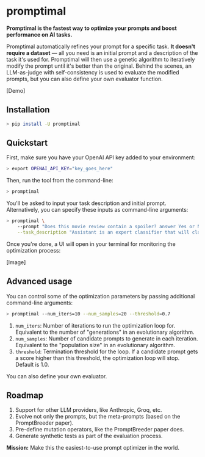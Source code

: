 # promptimal

**Promptimal is the fastest way to optimize your prompts and boost performance on AI tasks.**

Promptimal automatically refines your prompt for a specific task. **It doesn't require a dataset** –– all you need is an initial prompt and a description of the task it's used for. Promptimal will then use a genetic algorithm to iteratively modify the prompt until it's better than the original. Behind the scenes, an LLM-as-judge with self-consistency is used to evaluate the modified prompts, but you can also define your own evaluator function.

[Demo]

## Installation

```bash
> pip install -U promptimal
```

## Quickstart

First, make sure you have your OpenAI API key added to your environment:

```bash
> export OPENAI_API_KEY="key_goes_here"
```

Then, run the tool from the command-line:

```bash
> promptimal
```

You'll be asked to input your task description and initial prompt. Alternatively, you can specify these inputs as command-line arguments:

```bash
> promptimal \
    --prompt "Does this movie review contain a spoiler? answer Yes or No" \
    --task_description "Assistant is an expert classifier that will classify a movie review, and let the user know if it contains a spoiler for the reviewed movie or not."
```

Once you're done, a UI will open in your terminal for monitoring the optimization process:

[Image]

## Advanced usage

You can control some of the optimization parameters by passing additional command-line arguments:

```bash
> promptimal --num_iters=10 --num_samples=20 --threshold=0.7
```

1. `num_iters`: Number of iterations to run the optimization loop for. Equivalent to the number of "generations" in an evolutionary algorithm.
2. `num_samples`: Number of candidate prompts to generate in each iteration. Equivalent to the "population size" in an evolutionary algorithm.
3. `threshold`: Termination threshold for the loop. If a candidate prompt gets a score higher than this threshold, the optimization loop will stop. Default is 1.0.

You can also define your own evaluator.

## Roadmap

1. Support for other LLM providers, like Anthropic, Groq, etc.
2. Evolve not only the prompts, but the meta-prompts (based on the PromptBreeder paper).
3. Pre-define mutation operators, like the PromptBreeder paper does.
4. Generate synthetic tests as part of the evaluation process.

**Mission:** Make this the easiest-to-use prompt optimizer in the world.
